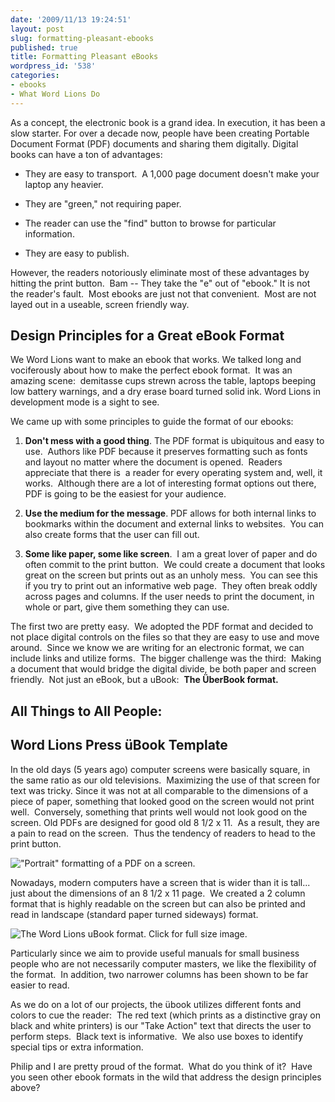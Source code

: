 ```yaml
---
date: '2009/11/13 19:24:51'
layout: post
slug: formatting-pleasant-ebooks
published: true
title: Formatting Pleasant eBooks
wordpress_id: '538'
categories:
- ebooks
- What Word Lions Do
---
```


As a concept, the electronic book is a grand idea. In execution, it has been a slow starter.  For over a decade now, people have been creating Portable Document Format (PDF) documents and sharing them digitally. Digital books can have a ton of advantages:



	
* They are easy to transport.  A 1,000 page document doesn't make your laptop any heavier.

	
* They are "green," not requiring paper.

	
* The reader can use the "find" button to browse for particular information.

	
* They are easy to publish.


However, the readers notoriously eliminate most of these advantages by hitting the print button.  Bam -- They take the "e" out of "ebook." It is not the reader's fault.  Most ebooks are just not that convenient.  Most are not layed out in a useable, screen friendly way.


## Design Principles for a Great eBook Format


We Word Lions want to make an ebook that works. We talked long and vociferously about how to make the perfect ebook format.  It was an amazing scene:  demitasse cups strewn across the table, laptops beeping low battery warnings, and a dry erase board turned solid ink. Word Lions in development mode is a sight to see.

We came up with some principles to guide the format of our ebooks:



	
  1. **Don't mess with a good thing**. The PDF format is ubiquitous and easy to use.  Authors like PDF because it preserves formatting such as fonts and layout no matter where the document is opened.  Readers appreciate that there is  a reader for every operating system and, well, it works.  Although there are a lot of interesting format options out there, PDF is going to be the easiest for your audience.

	
  2. **Use the medium for the message**. PDF allows for both internal links to bookmarks within the document and external links to websites.  You can also create forms that the user can fill out.

	
  3. **Some like paper, some like screen**.  I am a great lover of paper and do often commit to the print button.  We could create a document that looks great on the screen but prints out as an unholy mess.  You can see this if you try to print out an informative web page.  They often break oddly across pages and columns. If the user needs to print the document, in whole or part, give them something they can use.


The first two are pretty easy.  We adopted the PDF format and decided to not place digital controls on the files so that they are easy to use and move around.  Since we know we are writing for an electronic format, we can include links and utilize forms.  The bigger challenge was the third:  Making a document that would bridge the digital divide, be both paper and screen friendly.  Not just an eBook, but a uBook:  **The ÜberBook format.**


## All Things to All People:




## Word Lions Press üBook Template


In the old days (5 years ago) computer screens were basically square, in the same ratio as our old televisions.  Maximizing the use of that screen for text was tricky. Since it was not at all comparable to the dimensions of a piece of paper, something that looked good on the screen would not print well.  Conversely, something that prints well would not look good on the screen. Old PDFs are designed for good old 8 1/2 x 11.  As a result, they are a pain to read on the screen.  Thus the tendency of readers to head to the print button.





!["Portrait" formatting of a PDF on a screen.](http://wordlions.com/wp-content/uploads/2009/11/oldpdfformat-300x187.jpg)


Nowadays, modern computers have a screen that is wider than it is tall... just about the dimensions of an 8 1/2 x 11 page.  We created a 2 column format that is highly readable on the screen but can also be printed and read in landscape (standard paper turned sideways) format.



![The Word Lions uBook format. Click for full size image.](http://wordlions.com/wp-content/uploads/2009/11/Wordlionsformat-300x187.jpg)



Particularly since we aim to provide useful manuals for small business people who are not necessarily computer masters, we like the flexibility of the format.  In addition, two narrower columns has been shown to be far easier to read.




As we do on a lot of our projects, the übook utilizes different fonts and colors to cue the reader:  The red text (which prints as a distinctive gray on black and white printers) is our "Take Action" text that directs the user to perform steps.  Black text is informative.  We also use boxes to identify special tips or extra information.




Philip and I are pretty proud of the format.  What do you think of it?  Have you seen other ebook formats in the wild that address the design principles above?

